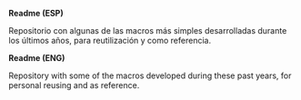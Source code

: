 **Readme (ESP)**

Repositorio con algunas de las macros más simples desarrolladas durante los últimos años, para reutilización y como referencia.

**Readme (ENG)**

Repository with some of the macros developed during these past years, for personal reusing and as reference.

